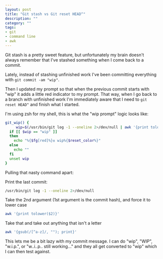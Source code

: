 ```yaml
---
layout: post
title: "Git stash vs Git reset HEAD^"
description: ""
category: ""
tags:
- git
- command line
- awk
---
```


Git stash is a pretty sweet feature, but unfortunately my brain doesn't always
remember that I've stashed something when I come back to a commit.

Lately, instead of stashing unfinished work I've been committing everything
with `git commit -am "wip"`.

Then I updated my prompt so that when the previous commit starts with "wip" it
adds a little red indicator to my prompt. That way, when I go back to a branch
with unfinished work I'm immediately aware that I need to `git reset HEAD^` and
finish what I started.

I'm using zsh for my shell, this is what the "wip prompt" logic looks like:

```bash
git_wip() {
     wip=$(/usr/bin/git log -1 --oneline 2>/dev/null | awk '{print tolower($2)}' | awk '{gsub(/[^a-z]/, ""); print}')
  if [[ $wip == "wip" ]]
  then
    echo "%{$fg[red]%}± wip%{$reset_color%}"
  else
    echo ""
  fi
  unset wip
}
```

Pulling that nasty command apart:

Print the last commit:

```bash
/usr/bin/git log -1 --oneline 2>/dev/null
```

Take the 2nd argument (1st argument is the commit hash), and force it to lower
case

```bash
awk '{print tolower($2)}'
```

Take that and take out anything that isn't a letter

```bash
awk '{gsub(/[^a-z]/, ""); print}'
```


This lets me be a bit lazy with my commit message. I can do "wip", "WIP",
"w.i.p.", or "w..i..p.. still working…" and they all get converted to "wip"
which I can then test against.
